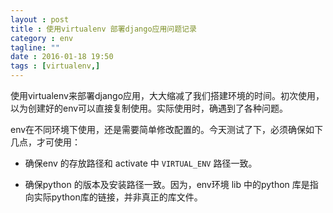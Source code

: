 ```yaml
---
layout : post
title : 使用virtualenv 部署django应用问题记录
category : env
tagline: ""
date : 2016-01-18 19:50
tags : [virtualenv,]
---
```



使用virtualenv来部署django应用，大大缩减了我们搭建环境的时间。初次使用，以为创建好的env可以直接复制使用。实际使用时，确遇到了各种问题。

env在不同环境下使用，还是需要简单修改配置的。今天测试了下，必须确保如下几点，才可使用：

- 确保env 的存放路径和 activate 中 `VIRTUAL_ENV` 路径一致。

- 确保python 的版本及安装路径一致。因为，env环境 lib 中的python 库是指向实际python库的链接，并非真正的库文件。






